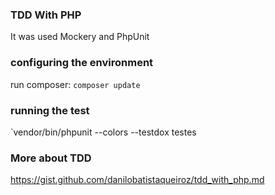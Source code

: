 ### TDD With PHP

It was used Mockery and PhpUnit


### configuring the environment

run composer:
`composer update`

### running the test

`vendor/bin/phpunit --colors --testdox testes


### More about TDD

https://gist.github.com/danilobatistaqueiroz/tdd_with_php.md